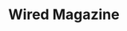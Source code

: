 ---
collection_archive: false
collection_category:
  - Award Winning
  - Editorial
  - Tech
  - Reportage
  - Editorial
  - Portraits
  - Color
  - Black and White
  - Environments
  - Conceptual
collection_content: >-
  For the July / August issue of the **_Wired_** cover story “_The Internet
  Giant Who Went Too Far_” I photographed Michael Lacey and Jim Larkin as they
  await trial for owning and operating the online classified giant Backpage.com.
  Backpage was the red-light district of the internet or the Google of
  commercial sex ads and described as “a platform that dominated its market as
  thoroughly as Facebook dominated social networking or Amazon did online
  retail” and for this both men face life in prison.


  Larkin and Lacey founded _The Phoenix New Times_ (my first ever assignment)
  and bought _The Village Voice_ as they built the country’s largest chain of
  alt weeklies. They were known for their crusade-like journalism as they went
  after the McCains, Walmart, Sheriff Joe Arpaio, The Church of Scientology, and
  The NFL. And for this they made many enemies, enemies who are seeking
  retribution for the 30+ years of Larkin and Lacey relentlessly investigated
  those in power. “As a journalist, if you don’t get up in the morning and say
  ‘Fuck you’ to someone, why even do it?” - Lacey⁠


  If found guilty, this sets a scary legal precedent for silicon valley and any
  online platform. Lawmakers would have finally torn a hole in _Section 230_ of
  the Communications Act and could hold tech giants such as Twitter and Facebook
  accountable as they would no longer be immunized from user generated content.


  As Both men await trial, they are under country arrest and cannot travel.
  Photographically I wanted to portray Lacey and Larkin in a way that spoke to
  their decades of defiance, possible incarceration, the shadowy space in which
  back page operated, and their physical and psychological imprisonment as they
  are confined to their homes and Maricopa County.


  Article by Christine Biederman and assigned by Beth Holder and Anna Alexander.
collection_cover: https://d1sf55qlb7p6hz.cloudfront.net/backpage-3.jpg
collection_cover_mobile: https://d1sf55qlb7p6hz.cloudfront.net/verticalcovers-13.jpg
collection_description: >-
  I photographed Michael Lacey and Jim Larkin as they await trial for owning and
  operating the online classified giant Backpage.com. Backpage was the red-light
  district of the internet or the Google of commercial sex ads. Described as “a
  platform that dominated its market as thoroughly as Facebook dominated social
  networking or Amazon did online retail.”


  Both men face life in prison and if found guilty, this sets a scary legal
  precedent for Silicon Valley. Lawmakers would have finally torn a hole in
  Section 230 of the Communications Act, holding tech giants such as Twitter and
  Facebook accountable, no longer immunized from user generated content.


  Selected by the 2020 American Photography Annual (AP 36) as one of the year's
  best in editorial photography. 
collection_filter: Commissioned + Stock
collection_hidden: false
collection_meta: "Backpage.com\_Cover Story"
collection_preview:
  - https://d1sf55qlb7p6hz.cloudfront.net/backpage_covers-2.jpg
  - https://d1sf55qlb7p6hz.cloudfront.net/backpage_covers-3.jpg
  - https://d1sf55qlb7p6hz.cloudfront.net/backpage_covers-4.jpg
  - https://d1sf55qlb7p6hz.cloudfront.net/backpage_covers-6.jpg
  - https://d1sf55qlb7p6hz.cloudfront.net/backpage_covers-1-1.jpg
cover_image: https://d1sf55qlb7p6hz.cloudfront.net/social-28.jpg
date: 
layout: blocks
logo: 
navigation_theme: white
px_extra: true
slug: wired-magazine
theme_color: #F6E3CD
theme_color_all_works: #FFCC95
title: Wired Magazine
collection_awards:
  - content: |-
      **2020**  
      _AP 36 American Photography Annual 36_  
      Best Editorial Work Series
    template: popup-text-element
collection_layout_builder:
  - _bookshop_name: collections/media-element
    align_y: start
    color: #090909
    image: https://d1sf55qlb7p6hz.cloudfront.net/backpage-1c-single.jpg
    margin_left: 10
    margin_right: 0
    margin_y: 100
    width: 40
  - _bookshop_name: collections/media-element
    align_y: start
    color: #0A0A0B
    image: https://d1sf55qlb7p6hz.cloudfront.net/backpage-1b-single.jpg
    margin_left: 0
    margin_right: 15
    margin_y: 500
    width: 20
  - _bookshop_name: collections/media-row
    row_alignment: center
  - _bookshop_name: collections/media-element
    align_y: start
    block: media-element
    caption: 
    color: #E4D3BF
    image: https://d1sf55qlb7p6hz.cloudfront.net/backpage-2.jpg
    margin_left: 35
    margin_y: 100
    width: 30
  - _bookshop_name: collections/media-row
    row_alignment: between
  - _bookshop_name: collections/media-element
    block: media-element
    caption: 
    color: #8AADC9
    image: https://d1sf55qlb7p6hz.cloudfront.net/backpage-3.jpg
    margin_left: 25
    margin_y: 100
    width: 50
  - _bookshop_name: collections/media-row
    row_alignment: between
  - _bookshop_name: collections/media-element
    block: media-element
    caption: 
    color: #C36945
    image: https://d1sf55qlb7p6hz.cloudfront.net/backpage-5.jpg
    margin_left: 5
    margin_right: 0
    margin_y: 300
    width: 33
  - _bookshop_name: collections/media-element
    block: media-element
    caption: 
    color: #D5DA9E
    image: https://d1sf55qlb7p6hz.cloudfront.net/backpage-4.jpg
    margin_left: 0
    margin_right: 15
    margin_y: 100
    width: 33
  - _bookshop_name: collections/media-row
    row_alignment: between
  - _bookshop_name: collections/media-element
    block: media-element
    caption: 
    color: #8ABBB6
    image: https://d1sf55qlb7p6hz.cloudfront.net/backpage-8.jpg
    margin_left: 25
    margin_y: 100
    width: 50
  - _bookshop_name: collections/media-row
    row_alignment: between
  - _bookshop_name: collections/media-element
    block: media-element
    caption: 
    color: #F9F8F6
    image: https://d1sf55qlb7p6hz.cloudfront.net/backpage-9.jpg
    margin_left: 0
    margin_y: 100
    width: 30
  - _bookshop_name: collections/media-element
    block: media-element
    caption: 
    color: #4D4D4D
    image: https://d1sf55qlb7p6hz.cloudfront.net/backpage-10.jpg
    margin_right: 15
    margin_y: 300
    width: 45
  - _bookshop_name: collections/media-row
    row_alignment: center
  - _bookshop_name: collections/media-element
    block: media-element
    caption: 
    color: #979797
    image: https://d1sf55qlb7p6hz.cloudfront.net/backpage-7.jpg
    margin_left: 10
    margin_right: 0
    margin_y: 100
    width: 60
  - _bookshop_name: collections/media-row
    row_alignment: start
  - _bookshop_name: collections/media-element
    block: media-element
    caption: 
    color: #E2DFDF
    image: https://d1sf55qlb7p6hz.cloudfront.net/backpage-6.jpg
    margin_left: 40
    margin_right: 0
    margin_y: 100
    width: 40
  - _bookshop_name: collections/media-row
    row_alignment: between
  - block: media-element
    color: #1E1E1E
    image: https://d1sf55qlb7p6hz.cloudfront.net/backpage-11b-single.jpg
    margin_left: 10
    margin_right: 0
    margin_y: 100
    width: 40
  - _bookshop_name: collections/media-element
    align_y: start
    color: #FFD279
    image: https://d1sf55qlb7p6hz.cloudfront.net/backpage-11c-single.jpg
    margin_left: 0
    margin_right: 15
    margin_y: 300
    width: 25
  - _bookshop_name: collections/media-row
    row_alignment: between
  - _bookshop_name: collections/media-element
    align_y: start
    block: media-element
    caption: 
    color: #B7B7B7
    image: https://d1sf55qlb7p6hz.cloudfront.net/backpage-13.jpg
    margin_left: 25
    margin_y: 400
    width: 40
  - _bookshop_name: collections/media-element
    block: media-element
    caption: 
    color: #535353
    image: https://d1sf55qlb7p6hz.cloudfront.net/backpage-12.jpg
    margin_left: 0
    margin_right: 5
    margin_y: 100
    width: 25
  - _bookshop_name: collections/media-row
    row_alignment: between
  - _bookshop_name: collections/media-element
    block: media-element
    caption: 
    color: #424242
    image: https://d1sf55qlb7p6hz.cloudfront.net/backpage-14.jpg
    margin_left: 30
    margin_right: 0
    margin_y: 100
    width: 40
  - _bookshop_name: collections/media-row
    row_alignment: between
  - _bookshop_name: collections/media-element
    block: media-element
    caption: 
    color: #A2A2A2
    image: https://d1sf55qlb7p6hz.cloudfront.net/backpage-15.jpg
    margin_left: 20
    margin_y: 100
    width: 60
  - _bookshop_name: collections/media-row-end
---